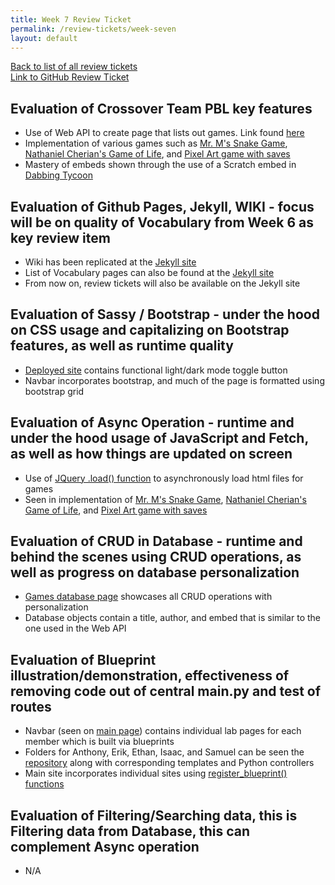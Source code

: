 ```yaml
---
title: Week 7 Review Ticket
permalink: /review-tickets/week-seven
layout: default
---
```


[Back to list of all review tickets](/review-tickets)
<br />
[Link to GitHub Review Ticket](https://github.com/tonyhieu/csp-anthonys-harem/issues/24)

## Evaluation of Crossover Team PBL key features
- Use of Web API to create page that lists out games. Link found [here](https://www.anthonysharem.cf/games)
- Implementation of various games such as [Mr. M's Snake Game](https://www.anthonysharem.cf/game/2), [Nathaniel Cherian's Game of Life](https://www.anthonysharem.cf/game/3), and [Pixel Art game with saves](https://www.anthonysharem.cf/game/4)
- Mastery of embeds shown through the use of a Scratch embed in [Dabbing Tycoon](https://www.anthonysharem.cf/game/1)

## Evaluation of Github Pages, Jekyll, WIKI - focus will be on quality of Vocabulary from Week 6 as key review item
- Wiki has been replicated at the [Jekyll site](https://maboinjd.github.io/wiki/home)
- List of Vocabulary pages can also be found at the [Jekyll site](https://maboinjd.github.io/vocab)
- From now on, review tickets will also be available on the Jekyll site

## Evaluation of Sassy / Bootstrap - under the hood on CSS usage and capitalizing on Bootstrap features, as well as runtime quality
- [Deployed site](https://www.anthonysharem.cf) contains functional light/dark mode toggle button
- Navbar incorporates bootstrap, and much of the page is formatted using bootstrap grid

## Evaluation of Async Operation - runtime and under the hood usage of JavaScript and Fetch, as well as how things are updated on screen
- Use of [JQuery .load() function](https://github.com/tonyhieu/csp-anthonys-harem/blob/bbdbdb60363be1e2a1c9cf8142d234faf65a4490/templates/game.html#L18-L21) to asynchronously load html files for games
- Seen in implementation of [Mr. M's Snake Game](https://www.anthonysharem.cf/game/2), [Nathaniel Cherian's Game of Life](https://www.anthonysharem.cf/game/3), and [Pixel Art game with saves](https://www.anthonysharem.cf/game/4)

## Evaluation of CRUD in Database - runtime and behind the scenes using CRUD operations, as well as progress on database personalization
- [Games database page](https://www.anthonysharem.cf/games_database) showcases all CRUD operations with personalization
- Database objects contain a title, author, and embed that is similar to the one used in the Web API

## Evaluation of Blueprint illustration/demonstration, effectiveness of removing code out of central main.py and test of routes
- Navbar (seen on [main page](https://www.anthonysharem.cf/)) contains individual lab pages for each member which is built via blueprints
- Folders for Anthony, Erik, Ethan, Isaac, and Samuel can be seen the [repository](https://github.com/tonyhieu/csp-anthonys-harem) along with corresponding templates and Python controllers
- Main site incorporates individual sites using [register_blueprint() functions](https://github.com/tonyhieu/csp-anthonys-harem/blob/cd4c2f4cc735768ec15a2b6f62e793e3d9eeba96/app.py#L164-L169)

## Evaluation of Filtering/Searching data, this is Filtering data from Database, this can complement Async operation
- N/A
